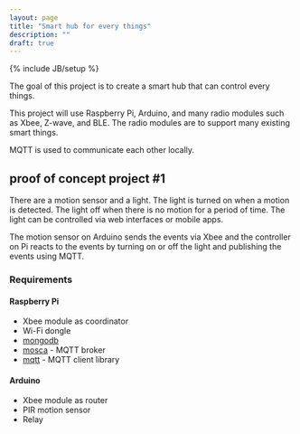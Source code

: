 ```yaml
---
layout: page
title: "Smart hub for every things"
description: ""
draft: true
---
```

{% include JB/setup %}

The goal of this project is to create a smart hub that can control every things.

This project will use Raspberry Pi, Arduino, and many radio modules such as Xbee, Z-wave, and BLE. The radio modules are to support many existing smart things.

MQTT is used to communicate each other locally.

## proof of concept project #1

There are a motion sensor and a light. The light is turned on when a motion is detected. The light off when there is no motion for a period of time.
The light can be controlled via web interfaces or mobile apps.

The motion sensor on Arduino sends the events via Xbee and the controller on Pi reacts to the events by turning on or off the light and publishing the events using MQTT.

### Requirements

#### Raspberry Pi
- Xbee module as coordinator
- Wi-Fi dongle
- [mongodb](http://c-mobberley.com/wordpress/2013/10/14/raspberry-pi-mongodb-installation-the-working-guide/)
- [mosca](https://github.com/mcollina/mosca) - MQTT broker
- [mqtt](https://www.npmjs.com/package/mqtt) - MQTT client library

#### Arduino
- Xbee module as router
- PIR motion sensor
- Relay



 

